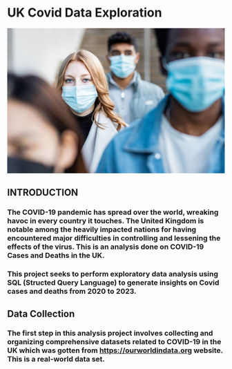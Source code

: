 # UK Covid Data Exploration
![](Covidukimage.jpg)
## INTRODUCTION
### The COVID-19 pandemic has spread over the world, wreaking havoc in every country it touches. The United Kingdom is notable among the heavily impacted nations for having encountered major difficulties in controlling and lessening the effects of the virus. This is an analysis done on COVID-19 Cases and Deaths in the UK.
### This project seeks to perform exploratory data analysis using SQL (Structed Query Language) to generate insights on Covid cases and deaths from 2020 to 2023.

## Data Collection
### The first step in this analysis project involves collecting and organizing comprehensive datasets related to COVID-19 in the UK which was gotten from https://ourworldindata.org website. This is a real-world data set.

